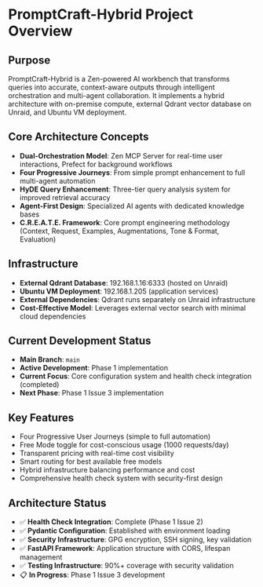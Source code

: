 # PromptCraft-Hybrid Project Overview

## Purpose

PromptCraft-Hybrid is a Zen-powered AI workbench that transforms queries into accurate, context-aware outputs through intelligent orchestration and multi-agent collaboration. It implements a hybrid architecture with on-premise compute, external Qdrant vector database on Unraid, and Ubuntu VM deployment.

## Core Architecture Concepts

- **Dual-Orchestration Model**: Zen MCP Server for real-time user interactions, Prefect for background workflows
- **Four Progressive Journeys**: From simple prompt enhancement to full multi-agent automation
- **HyDE Query Enhancement**: Three-tier query analysis system for improved retrieval accuracy
- **Agent-First Design**: Specialized AI agents with dedicated knowledge bases
- **C.R.E.A.T.E. Framework**: Core prompt engineering methodology (Context, Request, Examples, Augmentations, Tone & Format, Evaluation)

## Infrastructure

- **External Qdrant Database**: 192.168.1.16:6333 (hosted on Unraid)
- **Ubuntu VM Deployment**: 192.168.1.205 (application services)
- **External Dependencies**: Qdrant runs separately on Unraid infrastructure
- **Cost-Effective Model**: Leverages external vector search with minimal cloud dependencies

## Current Development Status

- **Main Branch**: `main`
- **Active Development**: Phase 1 implementation
- **Current Focus**: Core configuration system and health check integration (completed)
- **Next Phase**: Phase 1 Issue 3 implementation

## Key Features

- Four Progressive User Journeys (simple to full automation)
- Free Mode toggle for cost-conscious usage (1000 requests/day)
- Transparent pricing with real-time cost visibility
- Smart routing for best available free models
- Hybrid infrastructure balancing performance and cost
- Comprehensive health check system with security-first design

## Architecture Status

- ✅ **Health Check Integration**: Complete (Phase 1 Issue 2)
- ✅ **Pydantic Configuration**: Established with environment loading
- ✅ **Security Infrastructure**: GPG encryption, SSH signing, key validation
- ✅ **FastAPI Framework**: Application structure with CORS, lifespan management
- ✅ **Testing Infrastructure**: 90%+ coverage with security validation
- 📋 **In Progress**: Phase 1 Issue 3 development
